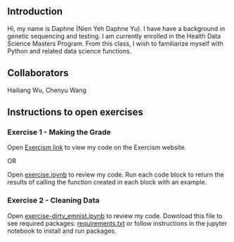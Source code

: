 ## Introduction
Hi, my name is Daphne (Nien Yeh Daphne Yu). I have have a background in genetic sequencing and testing. I am currently enrolled in the Health Data Science Masters Program. From this class, I wish to familiarize myself with Python and related data science functions. 

## Collaborators
Hailiang Wu, Chenyu Wang

## Instructions to open exercises
### Exercise 1 - Making the Grade 
Open [Exercism link](https://exercism.org/tracks/python/exercises/making-the-grade/solutions/10331333) to view my code on the Exercism website.

OR 

Open [exercise.ipynb](https://github.com/10331333/datasci_223/blob/main/exercises/1-foundations/exercise.ipynb) to review my code. Run each code block to return the results of calling the function created in each block with an example. 

### Exercise 2 - Cleaning Data
Open [exercise-dirty_emnist.ipynb](https://github.com/10331333/datasci_223/blob/main/exercises/2-data-munging/exercise-dirty_emnist.ipynb) to review my code. Download this file to see required packages: [requirements.txt](https://github.com/10331333/datasci_223/blob/main/exercises/2-data-munging/requirements.txt) or follow instructions in the jupyter notebook to install and run packages. 
